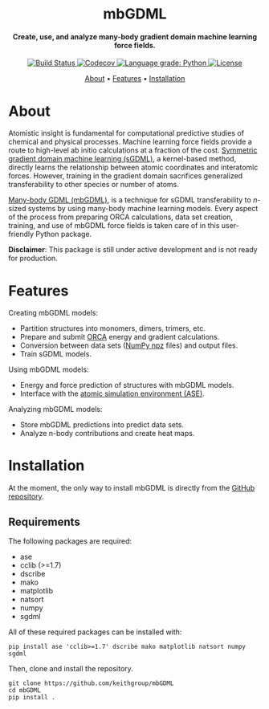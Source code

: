 

<h1 align="center">mbGDML</h1>

<h4 align="center">Create, use, and analyze many-body gradient domain machine learning force fields.</h4>

<p align="center">
    <a href="https://travis-ci.com/keithgroup/mbGDML">
        <img src="https://travis-ci.com/keithgroup/mbGDML.svg?branch=master" alt="Build Status ">
    </a>
    <a href="https://codecov.io/gh/keithgroup/mbGDML">
        <img src="https://codecov.io/gh/keithgroup/mbGDML/branch/master/graph/badge.svg?token=P643JEUWZC" alt="Codecov">
    </a>
    <a href="https://lgtm.com/projects/g/keithgroup/mbGDML/context:python">
        <img src="https://img.shields.io/lgtm/grade/python/g/keithgroup/mbGDML.svg?logo=lgtm&logoWidth=18" alt="Language grade: Python">
    </a>
    <a href="https://github.com/keithgroup/mbGDML/blob/master/LICENSE" target="_blank">
        <img src="https://img.shields.io/github/license/keithgroup/mbGDML" alt="License">
    </a>
</p>

<p align="center">
    <a href="#about">About</a> •
    <a href="#features">Features</a>  •
    <a href="#installation">Installation</a>
</p>


# About

Atomistic insight is fundamental for computational predictive studies of chemical and physical processes.
Machine learning force fields provide a route to high-level ab initio calculations at a fraction of the cost.
[Symmetric gradient domain machine learning (sGDML)](http://quantum-machine.org/gdml/), a kernel-based method, directly learns the relationship between atomic coordinates and interatomic forces.
However, training in the gradient domain sacrifices generalized transferability to other species or number of atoms.

[Many-body GDML (mbGDML)](https://github.com/keithgroup/mbGDML), is a technique for sGDML transferability to *n*-sized systems by using many-body machine learning models.
Every aspect of the process from preparing ORCA calculations, data set creation, training, and use of mbGDML force fields is taken care of in this user-friendly Python package.

**Disclaimer**: This package is still under active development and is not ready for production.

# Features

Creating mbGDML models:

* Partition structures into monomers, dimers, trimers, etc.
* Prepare and submit [ORCA](https://sites.google.com/site/orcainputlibrary/) energy and gradient calculations.
* Conversion between data sets ([NumPy npz](https://numpy.org/doc/stable/reference/routines.io.html) files) and output files.
* Train sGDML models.

Using mbGDML models:

* Energy and force prediction of structures with mbGDML models.
* Interface with the [atomic simulation environment (ASE)](https://wiki.fysik.dtu.dk/ase/).

Analyzing mbGDML models:

* Store mbGDML predictions into predict data sets.
* Analyze n-body contributions and create heat maps.

# Installation

At the moment, the only way to install mbGDML is directly from the [GitHub repository](https://github.com/keithgroup/mbGDML).

## Requirements

The following packages are required:

* ase
* cclib (>=1.7)
* dscribe
* mako
* matplotlib
* natsort
* numpy
* sgdml

All of these required packages can be installed with:

```
pip install ase 'cclib>=1.7' dscribe mako matplotlib natsort numpy sgdml
```

Then, clone and install the repository.

```
git clone https://github.com/keithgroup/mbGDML
cd mbGDML
pip install .
```